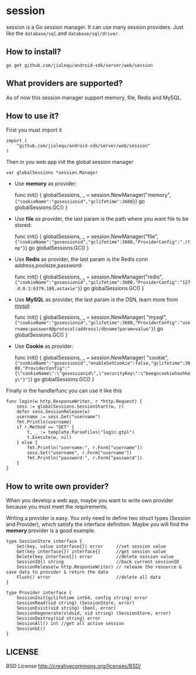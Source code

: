 session
==============

session is a Go session manager. It can use many session providers. Just like the `database/sql`
and `database/sql/driver`.

## How to install?

	go get github.com/jialequ/android-sdk/server/web/session

## What providers are supported?

As of now this session manager support memory, file, Redis and MySQL.

## How to use it?

First you must import it

	import (
		"github.com/jialequ/android-sdk/server/web/session"
	)

Then in you web app init the global session manager

	var globalSessions *session.Manager

* Use **memory** as provider:

  	func init() {
  		globalSessions, _ = session.NewManager("memory", `{"cookieName":"gosessionid","gclifetime":3600}`)
  		go globalSessions.GC()
  	}

* Use **file** as provider, the last param is the path where you want file to be stored:

  	func init() {
  		globalSessions, _ = session.NewManager("file",`{"cookieName":"gosessionid","gclifetime":3600,"ProviderConfig":"./tmp"}`)
  		go globalSessions.GC()
  	}

* Use **Redis** as provider, the last param is the Redis conn address,poolsize,password:

  	func init() {
  		globalSessions, _ = session.NewManager("redis", `{"cookieName":"gosessionid","gclifetime":3600,"ProviderConfig":"127.0.0.1:6379,100,astaxie"}`)
  		go globalSessions.GC()
  	}

* Use **MySQL** as provider, the last param is the DSN, learn more
  from [mysql](https://github.com/go-sql-driver/mysql#dsn-data-source-name):

  	func init() {
  		globalSessions, _ = session.NewManager(
  			"mysql", `{"cookieName":"gosessionid","gclifetime":3600,"ProviderConfig":"username:password@protocol(address)/dbname?param=value"}`)
  		go globalSessions.GC()
  	}

* Use **Cookie** as provider:

  	func init() {
  		globalSessions, _ = session.NewManager(
  			"cookie", `{"cookieName":"gosessionid","enableSetCookie":false,"gclifetime":3600,"ProviderConfig":"{\"cookieName\":\"gosessionid\",\"securityKey\":\"beegocookiehashkey\"}"}`)
  		go globalSessions.GC()
  	}

Finally in the handlerfunc you can use it like this

	func login(w http.ResponseWriter, r *http.Request) {
		sess := globalSessions.SessionStart(w, r)
		defer sess.SessionRelease(w)
		username := sess.Get("username")
		fmt.Println(username)
		if r.Method == "GET" {
			t, _ := template.ParseFiles("login.gtpl")
			t.Execute(w, nil)
		} else {
			fmt.Println("username:", r.Form["username"])
			sess.Set("username", r.Form["username"])
			fmt.Println("password:", r.Form["password"])
		}
	}

## How to write own provider?

When you develop a web app, maybe you want to write own provider because you must meet the requirements.

Writing a provider is easy. You only need to define two struct types
(Session and Provider), which satisfy the interface definition. Maybe you will find the **memory** provider is a good
example.

	type SessionStore interface {
		Set(key, value interface{}) error     //set session value
		Get(key interface{}) interface{}      //get session value
		Delete(key interface{}) error         //delete session value
		SessionID() string                    //back current sessionID
		SessionRelease(w http.ResponseWriter) // release the resource & save data to provider & return the data
		Flush() error                         //delete all data
	}
	
	type Provider interface {
		SessionInit(gclifetime int64, config string) error
		SessionRead(sid string) (SessionStore, error)
		SessionExist(sid string) (bool, error)
		SessionRegenerate(oldsid, sid string) (SessionStore, error)
		SessionDestroy(sid string) error
		SessionAll() int //get all active session
		SessionGC()
	}

## LICENSE

BSD License http://creativecommons.org/licenses/BSD/
